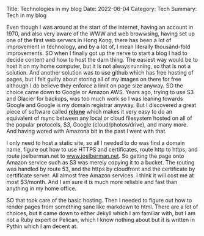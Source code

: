 Title: Technologies in my blog
Date: 2022-06-04
Category: Tech
Summary: Tech in my blog

Even though I was around at the start of the internet, having an account in 1970, and also very aware of the WWW and web browwsing, having set up one of the first web servers in Hong Kong, there has been a lot of improvement in technology, and by a lot of, I mean literally thousand-fold improvements.  SO when I finally got up the nerve to start a blog I had to decide content and how to host the darn thing. The easiest way would be to host it on my home computer, but it is not always running, so that is not a solution.  And another solution was to use github which has free hosting of pages, but I felt guilty about storing all of my images on there for free although I do believe they enforce a limit on page size anyway.  SO the choice came down to Google or Amazon AWS.  Years ago, trying to use S3 and Glacier for backups, was too much work so I was leaning towards Google and Google is my domain registrar anyway.  But I discovered a great piece of software called [**rclone**](https://rclone.org/) which makes it very easy to do an equivalent of rsync between any local or cloud filesystem hosted on all of the popular protocols, S3, Google (cloud/photos/drive), and many more. And having wored with Amazona bit in the past I went with that.

I only need to host a static site, so all I needed to do was find a domain name, figure out how to use HTTPS and certificates, route http to https, and route joelberman.net to www.joelberman.net.  So getting the page onto Amazon service  such as S3 was merely copying it to a bucket.  The routing was handled by route 53, and the https by cloudfront and the certificate by certificate server.  All almost free Amazon services.  I think it will cost me at most $3/month. And I am sure it is much more reliable and fast than anything in my home office.

SO that took care of the basic hosting.  Then I needed to figure out how to render pages from something sane like markdown to html.  There are a lot of choices, but it came down to either Jekyll which I am familiar with, but I am not a Ruby expert or Pelican, which I know nothing about but it is written in Pythin which I am decent at.

